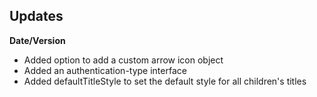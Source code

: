## Updates
**Date/Version**
* Added option to add a custom arrow icon object
* Added an authentication-type interface
* Added defaultTitleStyle to set the default style for all children's titles
